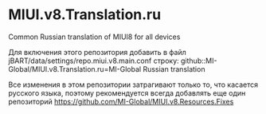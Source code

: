 # MIUI.v8.Translation.ru
Common Russian translation of MIUI8 for all devices

Для включения этого репозитория добавить в файл jBART/data/settings/repo.miui.v8.main.conf строку:
github::MI-Global/MIUI.v8.Translation.ru=MI-Global Russian translation

Все изменения в этом репозитории затрагивают только то, что касается русского языка, 
поэтому рекомендуется всегда добавлять еще один репозиторий https://github.com/MI-Global/MIUI.v8.Resources.Fixes
